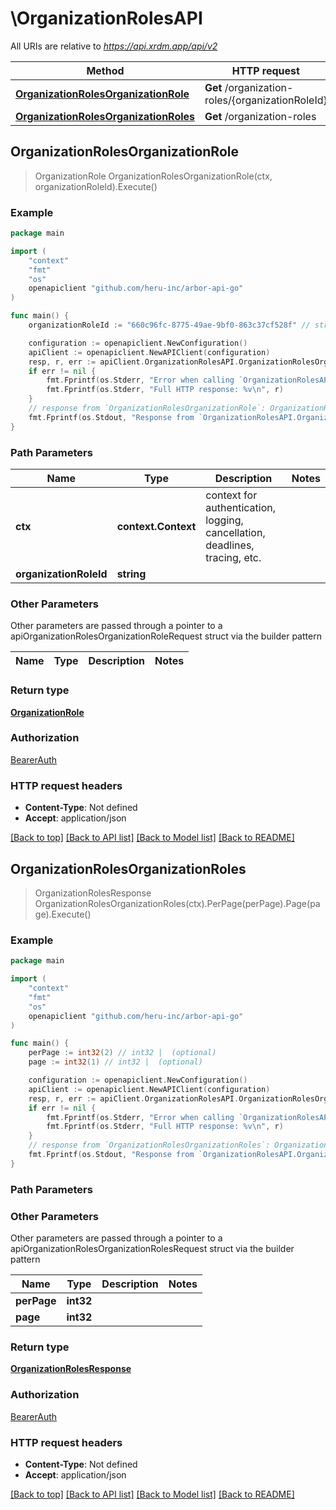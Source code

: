 # \OrganizationRolesAPI

All URIs are relative to *https://api.xrdm.app/api/v2*

Method | HTTP request | Description
------------- | ------------- | -------------
[**OrganizationRolesOrganizationRole**](OrganizationRolesAPI.md#OrganizationRolesOrganizationRole) | **Get** /organization-roles/{organizationRoleId} | 
[**OrganizationRolesOrganizationRoles**](OrganizationRolesAPI.md#OrganizationRolesOrganizationRoles) | **Get** /organization-roles | 



## OrganizationRolesOrganizationRole

> OrganizationRole OrganizationRolesOrganizationRole(ctx, organizationRoleId).Execute()





### Example

```go
package main

import (
	"context"
	"fmt"
	"os"
	openapiclient "github.com/heru-inc/arbor-api-go"
)

func main() {
	organizationRoleId := "660c96fc-8775-49ae-9bf0-863c37cf528f" // string | 

	configuration := openapiclient.NewConfiguration()
	apiClient := openapiclient.NewAPIClient(configuration)
	resp, r, err := apiClient.OrganizationRolesAPI.OrganizationRolesOrganizationRole(context.Background(), organizationRoleId).Execute()
	if err != nil {
		fmt.Fprintf(os.Stderr, "Error when calling `OrganizationRolesAPI.OrganizationRolesOrganizationRole``: %v\n", err)
		fmt.Fprintf(os.Stderr, "Full HTTP response: %v\n", r)
	}
	// response from `OrganizationRolesOrganizationRole`: OrganizationRole
	fmt.Fprintf(os.Stdout, "Response from `OrganizationRolesAPI.OrganizationRolesOrganizationRole`: %v\n", resp)
}
```

### Path Parameters


Name | Type | Description  | Notes
------------- | ------------- | ------------- | -------------
**ctx** | **context.Context** | context for authentication, logging, cancellation, deadlines, tracing, etc.
**organizationRoleId** | **string** |  | 

### Other Parameters

Other parameters are passed through a pointer to a apiOrganizationRolesOrganizationRoleRequest struct via the builder pattern


Name | Type | Description  | Notes
------------- | ------------- | ------------- | -------------


### Return type

[**OrganizationRole**](OrganizationRole.md)

### Authorization

[BearerAuth](../README.md#BearerAuth)

### HTTP request headers

- **Content-Type**: Not defined
- **Accept**: application/json

[[Back to top]](#) [[Back to API list]](../README.md#documentation-for-api-endpoints)
[[Back to Model list]](../README.md#documentation-for-models)
[[Back to README]](../README.md)


## OrganizationRolesOrganizationRoles

> OrganizationRolesResponse OrganizationRolesOrganizationRoles(ctx).PerPage(perPage).Page(page).Execute()





### Example

```go
package main

import (
	"context"
	"fmt"
	"os"
	openapiclient "github.com/heru-inc/arbor-api-go"
)

func main() {
	perPage := int32(2) // int32 |  (optional)
	page := int32(1) // int32 |  (optional)

	configuration := openapiclient.NewConfiguration()
	apiClient := openapiclient.NewAPIClient(configuration)
	resp, r, err := apiClient.OrganizationRolesAPI.OrganizationRolesOrganizationRoles(context.Background()).PerPage(perPage).Page(page).Execute()
	if err != nil {
		fmt.Fprintf(os.Stderr, "Error when calling `OrganizationRolesAPI.OrganizationRolesOrganizationRoles``: %v\n", err)
		fmt.Fprintf(os.Stderr, "Full HTTP response: %v\n", r)
	}
	// response from `OrganizationRolesOrganizationRoles`: OrganizationRolesResponse
	fmt.Fprintf(os.Stdout, "Response from `OrganizationRolesAPI.OrganizationRolesOrganizationRoles`: %v\n", resp)
}
```

### Path Parameters



### Other Parameters

Other parameters are passed through a pointer to a apiOrganizationRolesOrganizationRolesRequest struct via the builder pattern


Name | Type | Description  | Notes
------------- | ------------- | ------------- | -------------
 **perPage** | **int32** |  | 
 **page** | **int32** |  | 

### Return type

[**OrganizationRolesResponse**](OrganizationRolesResponse.md)

### Authorization

[BearerAuth](../README.md#BearerAuth)

### HTTP request headers

- **Content-Type**: Not defined
- **Accept**: application/json

[[Back to top]](#) [[Back to API list]](../README.md#documentation-for-api-endpoints)
[[Back to Model list]](../README.md#documentation-for-models)
[[Back to README]](../README.md)

